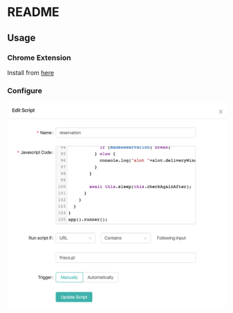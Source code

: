 # README #

## Usage

### Chrome Extension
Install <Scripty/> from [here](https://chrome.google.com/webstore/detail/scripty-javascript-inject/milkbiaeapddfnpenedfgbfdacpbcbam)

### Configure 
![](resources/config.png)

